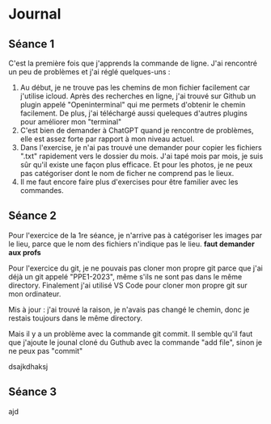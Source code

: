 # Journal
## Séance 1
C'est la première fois que j'apprends la commande de ligne. J'ai rencontré un peu de problèmes et j'ai réglé quelques-uns :
1. Au début, je ne trouve pas les chemins de mon fichier facilement car j'utilise icloud. Après des recherches en ligne, j'ai trouvé sur Github un plugin appelé "Openinterminal" qui me permets d'obtenir le chemin facilement. De plus, j'ai téléchargé aussi queleques d'autres plugins pour améliorer mon "terminal"
2. C'est bien de demander à ChatGPT quand je rencontre de problèmes, elle est assez forte par rapport à mon niveau actuel.
3. Dans l'exercise, je n'ai pas trouvé une demander pour copier les fichiers ".txt" rapidement vers le dossier du mois. J'ai tapé mois par mois, je suis sûr qu'il existe une façon plus efficace. Et pour les photos, je ne peux pas catégoriser dont le nom de ficher ne comprend pas le lieux.
4. Il me faut encore faire plus d'exercises pour être familier avec les commandes.

## Séance 2
Pour l'exercice de la 1re séance, je n'arrive pas à catégoriser les images par le lieu, parce que le nom des fichiers n'indique pas le lieu. **faut demander aux profs**

Pour l'exercice du git, je ne pouvais pas cloner mon propre git parce que j'ai déjà un git appelé "PPE1-2023", même s'ils ne sont pas dans le même directory. Finalement j'ai utilisé VS Code pour cloner mon propre git sur mon ordinateur. 

Mis à jour : j'ai trouvé la raison, je n'avais pas changé le chemin, donc je restais toujours dans le même directory.

Mais il y a un problème avec la commande git commit. Il semble qu'il faut que j'ajoute le jounal cloné du Guthub avec la commande "add file", sinon je ne peux pas "commit"

dsajkdhaksj

## Séance 3
ajd